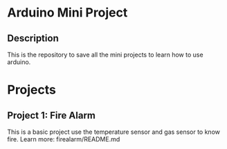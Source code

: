 # Arduino Mini Project
## Description
This is the repository to save all the mini projects to learn how to use arduino.

# Projects
## Project 1: Fire Alarm
This is a basic project use the temperature sensor and gas sensor to know fire.
Learn more: firealarm/README.md